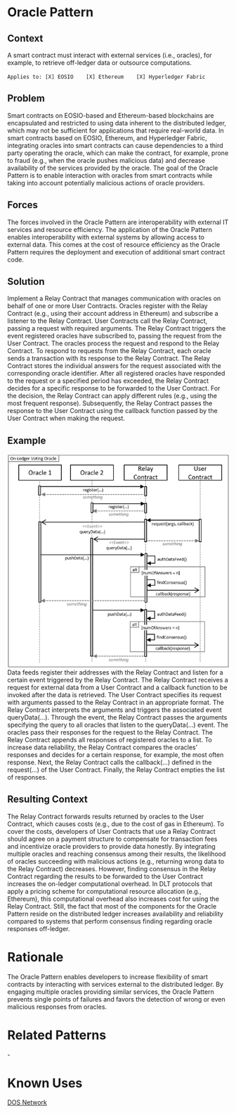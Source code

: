 # Oracle Pattern
## Context
A smart contract must interact with external services (i.e., oracles), for example, to retrieve off-ledger data or outsource computations.

``Applies to: [X] EOSIO    [X] Ethereum    [X] Hyperledger Fabric``
## Problem
Smart contracts on EOSIO-based and Ethereum-based blockchains are encapsulated and restricted to using data inherent to the distributed ledger, which may not be sufficient for applications that require real-world data. In smart contracts based on EOSIO, Ethereum, and Hyperledger Fabric, integrating oracles into smart contracts can cause dependencies to a third party operating the oracle, which can make the contract, for example, prone to fraud (e.g., when the oracle pushes malicious data) and decrease availability of the services provided by the oracle. The goal of the Oracle Pattern is to enable interaction with oracles from smart contracts while taking into account potentially malicious actions of oracle providers.

## Forces
The forces involved in the Oracle Pattern are interoperability with external IT services and resource efficiency. The application of the Oracle Pattern enables interoperability with external systems by allowing access to external data. This comes at the cost of resource efficiency as the Oracle Pattern requires the deployment and execution of additional smart contract code. 

## Solution
Implement a Relay Contract that manages communication with oracles on behalf of one or more User Contracts. Oracles register with the Relay Contract (e.g., using their account address in Ethereum) and subscribe a listener to the Relay Contract. User Contracts call the Relay Contract, passing a request with required arguments. The Relay Contract triggers the event registered oracles have subscribed to, passing the request from the User Contract. The oracles process the request and respond to the Relay Contract. To respond to requests from the Relay Contract, each oracle sends a transaction with its response to the Relay Contract. The Relay Contract stores the individual answers for the request associated with the corresponding oracle identifier. After all registered oracles have responded to the request or a specified period has exceeded, the Relay Contract decides for a specific response to be forwarded to the User Contract. For the decision, the Relay Contract can apply different rules (e.g., using the most frequent response). Subsequently, the Relay Contract passes the response to the User Contract using the callback function passed by the User Contract when making the request.

## Example
![Oracle](Oracle%20Pattern%20-%20On-Ledger%20Voting%20Oracle.png)  
Data feeds register their addresses with the Relay Contract and listen for a certain event triggered by the Relay Contract. The Relay Contract receives a request for external data from a User Contract and a callback function to be invoked after the data is retrieved. The User Contract specifies its request with arguments passed to the Relay Contract in an appropriate format. The Relay Contract interprets the arguments and triggers the associated event queryData(…). Through the event, the Relay Contract passes the arguments specifying the query to all oracles that listen to the queryData(…) event. The oracles pass their responses for the request to the Relay Contract. The Relay Contract appends all responses of registered oracles to a list. To increase data reliability, the Relay Contract compares the oracles’ responses and decides for a certain response, for example, the most often response. Next, the Relay Contract calls the callback(…) defined in the request(…) of the User Contract. Finally, the Relay Contract empties the list of responses.

## Resulting Context
The Relay Contract forwards results returned by oracles to the User Contract, which causes costs (e.g., due to the cost of gas in Ethereum). To cover the costs, developers of User Contracts that use a Relay Contract should agree on a payment structure to compensate for transaction fees and incentivize oracle providers to provide data honestly.
By integrating multiple oracles and reaching consensus among their results, the likelihood of oracles succeeding with malicious actions (e.g., returning wrong data to the Relay Contract) decreases. However, finding consensus in the Relay Contract regarding the results to be forwarded to the User Contract increases the on-ledger computational overhead. In DLT protocols that apply a pricing scheme for computational resource allocation (e.g., Ethereum), this computational overhead also increases cost for using the Relay Contract. Still, the fact that most of the components for the Oracle Pattern reside on the distributed ledger increases availability and reliability compared to systems that perform consensus finding regarding oracle responses off-ledger.

# Rationale
The Oracle Pattern enables developers to increase flexibility of smart contracts by interacting with services external to the distributed ledger. By engaging multiple oracles providing similar services, the Oracle Pattern prevents single points of failures and favors the detection of wrong or even malicious responses from oracles. 

# Related Patterns
\-
# Known Uses
[DOS Network](https://drive.google.com/file/d/1Ea1z8hBaf3VkrR3nXG5jQHoXgHnN_3sx/view)
